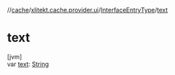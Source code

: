//[cache](../../../index.md)/[xlitekt.cache.provider.ui](../index.md)/[InterfaceEntryType](index.md)/[text](text.md)

# text

[jvm]\
var [text](text.md): [String](https://kotlinlang.org/api/latest/jvm/stdlib/kotlin/-string/index.html)
